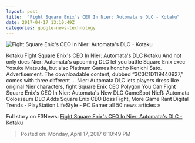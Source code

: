 ```yaml
---
layout: post
title:  "Fight Square Enix's CEO In Nier: Automata's DLC - Kotaku"
date: 2017-04-17 13:10:49Z
categories: google-news-technology
---
```


![Fight Square Enix's CEO In Nier: Automata's DLC - Kotaku](https://i.kinja-img.com/gawker-media/image/upload/s--YvUZxrx7--/c_fill,fl_progressive,g_center,h_450,q_80,w_800/orhgmivq6ue6u2zipafn.jpg)

Kotaku Fight Square Enix's CEO In Nier: Automata's DLC Kotaku And not only does Nier: Automata's upcoming DLC let you battle Square Enix exec Yosuke Matsuda, but also Platinum Games honcho Kenichi Sato. Advertisement. The downloadable content, dubbed “3C3C1D119440927,” comes with three different ... Nier: Automata DLC lets players dress like original Nier characters, fight Square Enix CEO Polygon You Can Fight Square Enix's CEO In Nier: Automata's New DLC GameSpot NieR: Automata Colosseum DLC Adds Square Enix CEO Boss Fight, More Game Rant Digital Trends - PlayStation LifeStyle - PC Gamer all 50 news articles »


Full story on F3News: [Fight Square Enix's CEO In Nier: Automata's DLC - Kotaku](http://www.f3nws.com/n/cnWREH)

> Posted on: Monday, April 17, 2017 6:10:49 PM
